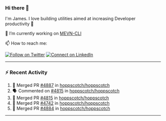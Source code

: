 ### Hi there 👋

I'm James. I love building utilities aimed at increasing Developer productivity :raised_hands: 

🔭 I’m currently working on [MEVN-CLI](https://github.com/madlabsinc/mevn-cli)

📫 How to reach me:

[![Follow on Twitter](https://img.shields.io/badge/--twitter?label=Twitter&logo=Twitter&style=social)](https://twitter.com/james_madhacks) [![Connect on LinkedIn](https://img.shields.io/badge/--linkedin?label=LinkedIn&logo=LinkedIn&style=social)](https://www.linkedin.com/in/jamesgeorge007)

---

### :zap: Recent Activity

<!--START_SECTION:activity-->
1. 🎉 Merged PR [#4887](https://github.com/hoppscotch/hoppscotch/pull/4887) in [hoppscotch/hoppscotch](https://github.com/hoppscotch/hoppscotch)
2. 🗣 Commented on [#4815](https://github.com/hoppscotch/hoppscotch/pull/4815#issuecomment-2723954371) in [hoppscotch/hoppscotch](https://github.com/hoppscotch/hoppscotch)
3. 🎉 Merged PR [#4815](https://github.com/hoppscotch/hoppscotch/pull/4815) in [hoppscotch/hoppscotch](https://github.com/hoppscotch/hoppscotch)
4. 🎉 Merged PR [#4742](https://github.com/hoppscotch/hoppscotch/pull/4742) in [hoppscotch/hoppscotch](https://github.com/hoppscotch/hoppscotch)
5. 🎉 Merged PR [#4884](https://github.com/hoppscotch/hoppscotch/pull/4884) in [hoppscotch/hoppscotch](https://github.com/hoppscotch/hoppscotch)
<!--END_SECTION:activity-->

---

<!--
**jamesgeorge007/jamesgeorge007** is a ✨ _special_ ✨ repository because its `README.md` (this file) appears on your GitHub profile.

Here are some ideas to get you started:

- 🌱 I’m currently learning ...
- 👯 I’m looking to collaborate on ...
- 🤔 I’m looking for help with ...
- 💬 Ask me about ...
- 😄 Pronouns: ...
- ⚡ Fun fact: ...
-->
